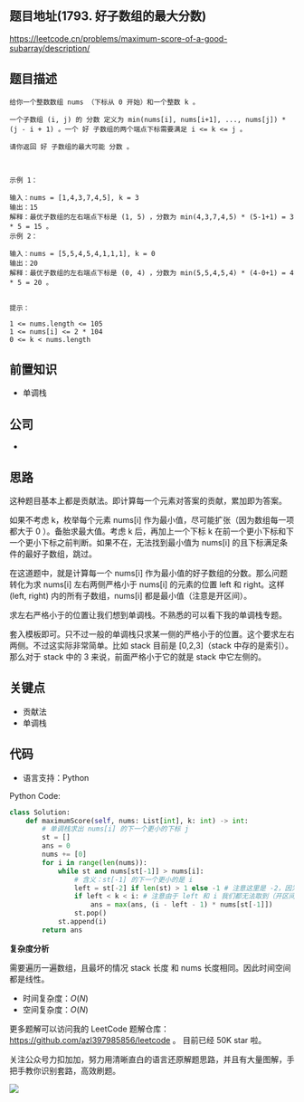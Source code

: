 ## 题目地址(1793. 好子数组的最大分数)

https://leetcode.cn/problems/maximum-score-of-a-good-subarray/description/

## 题目描述

```
给你一个整数数组 nums （下标从 0 开始）和一个整数 k 。

一个子数组 (i, j) 的 分数 定义为 min(nums[i], nums[i+1], ..., nums[j]) * (j - i + 1) 。一个 好 子数组的两个端点下标需要满足 i <= k <= j 。

请你返回 好 子数组的最大可能 分数 。

 

示例 1：

输入：nums = [1,4,3,7,4,5], k = 3
输出：15
解释：最优子数组的左右端点下标是 (1, 5) ，分数为 min(4,3,7,4,5) * (5-1+1) = 3 * 5 = 15 。
示例 2：

输入：nums = [5,5,4,5,4,1,1,1], k = 0
输出：20
解释：最优子数组的左右端点下标是 (0, 4) ，分数为 min(5,5,4,5,4) * (4-0+1) = 4 * 5 = 20 。
 

提示：

1 <= nums.length <= 105
1 <= nums[i] <= 2 * 104
0 <= k < nums.length
```

## 前置知识

- 单调栈

## 公司

- 

## 思路

这种题目基本上都是贡献法。即计算每一个元素对答案的贡献，累加即为答案。

如果不考虑 k，枚举每个元素 nums[i] 作为最小值，尽可能扩张（因为数组每一项都大于 0 ）。备胎求最大值。考虑 k 后，再加上一个下标 k 在前一个更小下标和下一个更小下标之前判断。如果不在，无法找到最小值为 nums[i] 的且下标满足条件的最好子数组，跳过。

在这道题中，就是计算每一个 nums[i] 作为最小值的好子数组的分数。那么问题转化为求 nums[i] 左右两侧严格小于 nums[i] 的元素的位置 left 和 right。这样 (left, right) 内的所有子数组，nums[i] 都是最小值（注意是开区间）。

求左右严格小于的位置让我们想到单调栈。不熟悉的可以看下我的单调栈专题。

套入模板即可。只不过一般的单调栈只求某一侧的严格小于的位置。这个要求左右两侧。不过这实际非常简单。比如 stack 目前是 [0,2,3]（stack 中存的是索引）。那么对于 stack 中的 3 来说，前面严格小于它的就是 stack 中它左侧的。

## 关键点

- 贡献法
- 单调栈

## 代码

- 语言支持：Python

Python Code:

```py
class Solution:
    def maximumScore(self, nums: List[int], k: int) -> int:
        # 单调栈求出 nums[i] 的下一个更小的下标 j
        st = []
        ans = 0
        nums += [0]
        for i in range(len(nums)):
            while st and nums[st[-1]] > nums[i]:
                # 含义：st[-1] 的下一个更小的是 i
                left = st[-2] if len(st) > 1 else -1 # 注意这里是 -2，因为 st[-1] 是当前元素， 我们要在当前元素的左边记录找。也可以先 st.pop() 后在 st[-1]
                if left < k < i: # 注意由于 left 和 i 我们都无法取到（开区间），因此这里不能有等号
                    ans = max(ans, (i - left - 1) * nums[st[-1]])
                st.pop()
            st.append(i)
        return ans
```

**复杂度分析**

需要遍历一遍数组，且最坏的情况 stack 长度 和 nums 长度相同。因此时间空间都是线性。

- 时间复杂度：$O(N)$
- 空间复杂度：$O(N)$

更多题解可以访问我的 LeetCode 题解仓库：https://github.com/azl397985856/leetcode 。 目前已经 50K star 啦。

关注公众号力扣加加，努力用清晰直白的语言还原解题思路，并且有大量图解，手把手教你识别套路，高效刷题。

![](https://p.ipic.vip/2tzysv.jpg)
